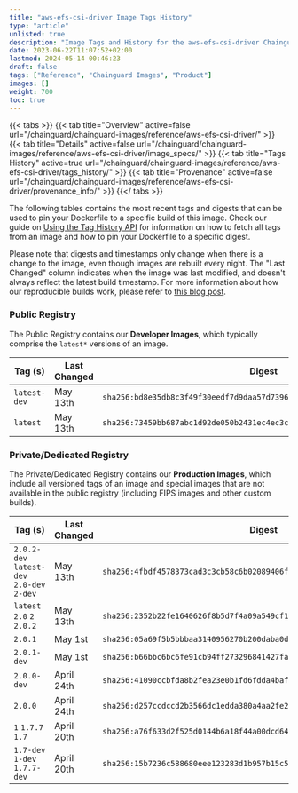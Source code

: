 ```yaml
---
title: "aws-efs-csi-driver Image Tags History"
type: "article"
unlisted: true
description: "Image Tags and History for the aws-efs-csi-driver Chainguard Image"
date: 2023-06-22T11:07:52+02:00
lastmod: 2024-05-14 00:46:23
draft: false
tags: ["Reference", "Chainguard Images", "Product"]
images: []
weight: 700
toc: true
---
```


{{< tabs >}}
{{< tab title="Overview" active=false url="/chainguard/chainguard-images/reference/aws-efs-csi-driver/" >}}
{{< tab title="Details" active=false url="/chainguard/chainguard-images/reference/aws-efs-csi-driver/image_specs/" >}}
{{< tab title="Tags History" active=true url="/chainguard/chainguard-images/reference/aws-efs-csi-driver/tags_history/" >}}
{{< tab title="Provenance" active=false url="/chainguard/chainguard-images/reference/aws-efs-csi-driver/provenance_info/" >}}
{{</ tabs >}}

The following tables contains the most recent tags and digests that can be used to pin your Dockerfile to a specific build of this image. Check our guide on [Using the Tag History API](/chainguard/chainguard-images/using-the-tag-history-api/) for information on how to fetch all tags from an image and how to pin your Dockerfile to a specific digest.

Please note that digests and timestamps only change when there is a change to the image, even though images are rebuilt every night. The "Last Changed" column indicates when the image was last modified, and doesn't always reflect the latest build timestamp. For more information about how our reproducible builds work, please refer to [this blog post](https://www.chainguard.dev/unchained/reproducing-chainguards-reproducible-image-builds).

### Public Registry
The Public Registry contains our **Developer Images**, which typically comprise the `latest*` versions of an image.

| Tag (s)       | Last Changed | Digest                                                                    |
|---------------|--------------|---------------------------------------------------------------------------|
|  `latest-dev` | May 13th     | `sha256:bd8e35db8c3f49f30eedf7d9daa57d7396a703f69d8a96672cd5bc96728785bf` |
|  `latest`     | May 13th     | `sha256:73459bb687abc1d92de050b2431ec4ec3cc00a326a459433db0a8171d94bfd17` |


### Private/Dedicated Registry
The Private/Dedicated Registry contains our **Production Images**, which include all versioned tags of an image and special images that are not available in the public registry (including FIPS images and other custom builds).

| Tag (s)                                     | Last Changed | Digest                                                                    |
|---------------------------------------------|--------------|---------------------------------------------------------------------------|
|  `2.0.2-dev` `latest-dev` `2.0-dev` `2-dev` | May 13th     | `sha256:4fbdf4578373cad3c3cb58c6b02089406f9f1ef3d70d1d485dea2fe4fa4a8808` |
|  `latest` `2.0` `2` `2.0.2`                 | May 13th     | `sha256:2352b22fe1640626f8b5d7f4a09a549cf13cf69bd798ba7c52b8a4f2fe4c03cb` |
|  `2.0.1`                                    | May 1st      | `sha256:05a69f5b5bbbaa3140956270b200daba0dc6827eea79a1667018dcbf71626da8` |
|  `2.0.1-dev`                                | May 1st      | `sha256:b66bbc6bc6fe91cb94ff273296841427fa3985eb9ac025461ba457b287bf3a1d` |
|  `2.0.0-dev`                                | April 24th   | `sha256:41090ccbfda8b2fea23e0b1fd6fdda4baf6112c53b1b06265cd2386e6c592bf8` |
|  `2.0.0`                                    | April 24th   | `sha256:d257ccdccd2b3566dc1edda380a4aa2fe24ad1b9d69351caf4e493d3984f778c` |
|  `1` `1.7.7` `1.7`                          | April 20th   | `sha256:a76f633d2f525d0144b6a18f44a00dcd64ba456362c2924ed0694f2bfeac74db` |
|  `1.7-dev` `1-dev` `1.7.7-dev`              | April 20th   | `sha256:15b7236c588680eee123283d1b957b15c563e8f2f0ab224cff9b86f7098904f7` |


